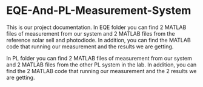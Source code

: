 # EQE-And-PL-Measurement-System

This is our project documentation. 
In EQE folder you can find 2 MATLAB files of measurement from our system and 2 MATLAB files from the reference solar sell and photodiode.
In addition, you can find the MATLAB code that running our measurement and the results we are getting. 

In PL folder you can find 2 MATLAB files of measurement from our system and 2 MATLAB files from the other PL system in the lab.
In addition, you can find the 2 MATLAB code that running our measurement and the 2 results we are getting. 
